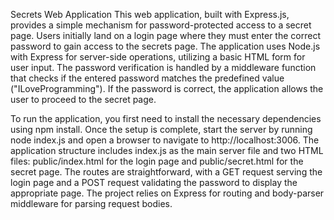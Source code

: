 Secrets Web Application
This web application, built with Express.js, provides a simple mechanism for password-protected access to a secret page. Users initially land on a login page where they must enter the correct password to gain access to the secrets page. The application uses Node.js with Express for server-side operations, utilizing a basic HTML form for user input. The password verification is handled by a middleware function that checks if the entered password matches the predefined value ("ILoveProgramming"). If the password is correct, the application allows the user to proceed to the secret page.

To run the application, you first need to install the necessary dependencies using npm install. Once the setup is complete, start the server by running node index.js and open a browser to navigate to http://localhost:3006. The application structure includes index.js as the main server file and two HTML files: public/index.html for the login page and public/secret.html for the secret page. The routes are straightforward, with a GET request serving the login page and a POST request validating the password to display the appropriate page. The project relies on Express for routing and body-parser middleware for parsing request bodies.
